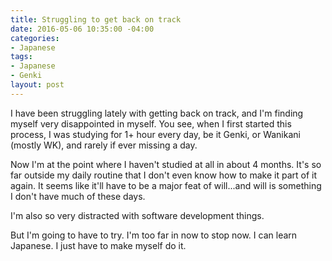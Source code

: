 ```yaml
---
title: Struggling to get back on track
date: 2016-05-06 10:35:00 -04:00
categories:
- Japanese
tags:
- Japanese
- Genki
layout: post
---
```


I have been struggling lately with getting back on track, and I'm finding myself very disappointed in myself. You see, when I first started this process, I was studying for 1+ hour every day, be it Genki, or Wanikani (mostly WK), and rarely if ever missing a day.

Now I'm at the point where I haven't studied at all in about 4 months. It's so far outside my daily routine that I don't even know how to make it part of it again. It seems like it'll have to be a major feat of will...and will is something I don't have much of these days.

I'm also so very distracted with software development things.

But I'm going to have to try. I'm too far in now to stop now. I can learn Japanese. I just have to make myself do it.
